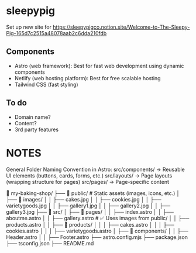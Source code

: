 # sleepypig
Set up new site for https://sleepypigco.notion.site/Welcome-to-The-Sleepy-Pig-165d7c2515a48078aab2c6dda210fdb

## Components
* Astro (web framework): Best for fast web development using dynamic components
* Netlify (web hosting platform): Best for free scalable hosting
* Tailwind CSS (fast styling)

## To do
* Domain name?
* Content?
* 3rd party features

# NOTES
General Folder Naming Convention in Astro:
src/components/ → Reusable UI elements (buttons, cards, forms, etc.)
src/layouts/ → Page layouts (wrapping structure for pages)
src/pages/ → Page-specific content

📂 my-baking-shop/
├── 📂 public/                # Static assets (images, icons, etc.)
│   ├── 📂 images/
│   │   ├── cakes.jpg
│   │   ├── cookies.jpg
│   │   ├── varietygoods.jpg
│   │   ├── gallery1.jpg
│   │   ├── gallery2.jpg
│   │   ├── gallery3.jpg
├── 📂 src/
│   ├── 📂 pages/
│   │   ├── index.astro
│   │   ├── aboutme.astro
│   │   ├── gallery.astro  # ✅ Uses images from public/
│   │   ├── products.astro
│   │   ├── 📂 products/
│   │   │   ├── cakes.astro
│   │   │   ├── cookies.astro
│   │   │   ├── varietygoods.astro
│   ├── 📂 components/
│   │   ├── Header.astro
│   │   ├── Footer.astro
├── astro.config.mjs
├── package.json
├── tsconfig.json
├── README.md


